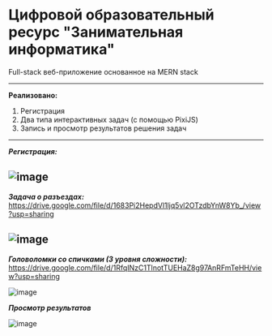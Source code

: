 Цифровой образовательный ресурс "Занимательная информатика"
===
Full-stack веб-приложение основанное на MERN stack
***
**Реализовано:** 
1) Регистрация  
2) Два типа интерактивных задач (с помощью PixiJS)
3) Запись и просмотр результатов решения задач 
---
***Регистрация:***

![image](https://user-images.githubusercontent.com/51093582/180651898-ec7ddc7d-0923-4512-a6a7-7e89c0f59489.png)
---
***Задача о разъездах:*** https://drive.google.com/file/d/1683Pi2HepdVl1ljq5vl2OTzdbYnW8Yb_/view?usp=sharing

![image](https://user-images.githubusercontent.com/51093582/180651703-d9d7467f-faf3-4842-b910-d745f3397543.png)
---
***Головоломки со спичками (3 уровня сложности):*** https://drive.google.com/file/d/1RfqINzC1TlnotTUEHaZ8g97AnRFmTeHH/view?usp=sharing

![image](https://user-images.githubusercontent.com/51093582/180651754-04ac7189-15c3-4d8a-8c35-2b5c0042c5b1.png)

***Просмотр результатов***

![image](https://user-images.githubusercontent.com/51093582/180652250-dec33f8e-c12e-43bb-a13a-f81d9ccb2321.png)



